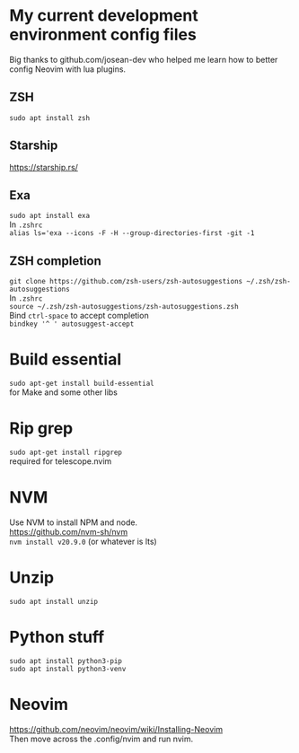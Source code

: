 # My current development environment config files

Big thanks to github.com/josean-dev who helped me learn how to better config Neovim with lua plugins.


## ZSH
`sudo apt install zsh`

## Starship
https://starship.rs/

## Exa
`sudo apt install exa`  
In `.zshrc`     
`alias ls='exa --icons -F -H --group-directories-first -git -1`

## ZSH completion
`git clone https://github.com/zsh-users/zsh-autosuggestions ~/.zsh/zsh-autosuggestions`  
In `.zshrc`  
`source ~/.zsh/zsh-autosuggestions/zsh-autosuggestions.zsh`  
Bind `ctrl-space` to accept completion  
`bindkey '^ ' autosuggest-accept`  

# Build essential
`sudo apt-get install build-essential`  
for Make and some other libs  

# Rip grep
`sudo apt-get install ripgrep`  
required for telescope.nvim

# NVM
Use NVM to install NPM and node.  
https://github.com/nvm-sh/nvm    
`nvm install v20.9.0` (or whatever is lts)  

# Unzip
`sudo apt install unzip`

# Python stuff
`sudo apt install python3-pip`  
`sudo apt install python3-venv`  

# Neovim
https://github.com/neovim/neovim/wiki/Installing-Neovim  
Then move across the .config/nvim and run nvim.



